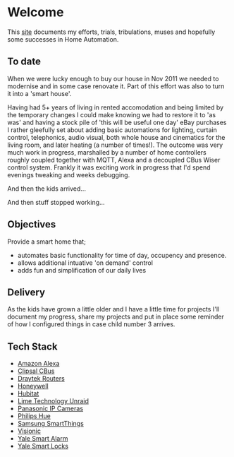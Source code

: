 # Welcome

This [site](https://afmiddleton.github.io/home-automation-pages/) documents my efforts, trials, tribulations, muses and hopefully some successes in Home Automation.

## To date

When we were lucky enough to buy our house in Nov 2011 we needed to modernise and in some case renovate it. Part of this effort was also to turn it into a 'smart house'.

Having had 5+ years of living in rented accomodation and being limited by the temporary changes I could make knowing we had to restore it to 'as was' and having a stock pile of 'this will be useful one day' eBay purchases I rather gleefully set about adding basic automations for lighting, curtain control, telephonics, audio visual, both whole house and cinematics for the living room, and later heating (a number of times!). The outcome was very much work in progress, marshalled by a number of home controllers roughly coupled together with MQTT, Alexa and a decoupled CBus Wiser control system. Frankly it was exciting work in progress that I'd spend evenings tweaking and weeks debugging.

And then the kids arrived...

And then stuff stopped working...

## Objectives

Provide a smart home that;

- automates basic functionality for time of day, occupency and presence.
- allows additional intuative 'on demand' control
- adds fun and simplification of our daily lives

## Delivery

As the kids have grown a little older and I have a little time for projects I'll document my progress, share my projects and put in place some reminder of how I configured things in case child number 3 arrives.

## Tech Stack

- [Amazon Alexa](https://alexa.amazon.com/)
- [Clipsal CBus](https://www.clipsal.com/products/c-bus-control-and-management-system)
- [Draytek Routers](https://www.draytek.com)
- [Honeywell](https://getconnected.honeywellhome.com/en/evohome)
- [Hubitat](https://hubitat.com)
- [Lime Technology Unraid](https://unraid.net)
- [Panasonic IP Cameras](./Panasonic+IP+Cameras)
- [Philips Hue](https://www.philips-hue.com)
- [Samsung SmartThings](https://www.smartthings.com)
- [Visionic](https://www.visonic.com)
- [Yale Smart Alarm](https://yalehome.co.uk/alarms/smart-alarms/)
- [Yale Smart Locks](https://yalehome.co.uk/smart-locks/)
